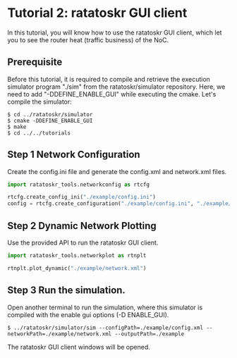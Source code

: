 # Tutorial 2: ratatoskr GUI client

In this tutorial, you will know how to use the ratatoskr GUI client, which let you to see the router heat (traffic business) of the NoC.

## Prerequisite

Before this tutorial, it is required to compile and retrieve the execution simulator program "./sim" from the ratatoskr/simulator repository. Here, we need to add "-DDEFINE_ENABLE_GUI" while executing the cmake.
Let's compile the simulator:
```console
$ cd ../ratatoskr/simulator
$ cmake -DDEFINE_ENABLE_GUI
$ make
$ cd ../../tutorials
```

## Step 1 Network Configuration
Create the config.ini file and generate the config.xml and network.xml files.


```python
import ratatoskr_tools.networkconfig as rtcfg

rtcfg.create_config_ini("./example/config.ini")
config = rtcfg.create_configuration("./example/config.ini", "./example/config.xml", "./example/network.xml")
```

## Step 2 Dynamic Network Plotting

Use the provided API to run the ratatoskr GUI client.


```python
import ratatoskr_tools.networkplot as rtnplt

rtnplt.plot_dynamic("./example/network.xml")
```

## Step 3 Run the simulation.

Open another terminal to run the simulation, where this simulator is compiled with the enable gui options (-D ENABLE_GUI).

```console
$ ../ratatoskr/simulator/sim --configPath=./example/config.xml --networkPath=./example/network.xml --outputPath=./example
```

The ratatoskr GUI client windows will be opened.


```python

```
